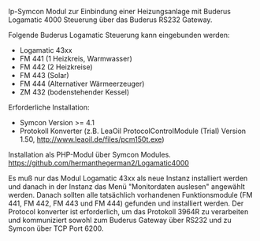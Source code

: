 Ip-Symcon Modul zur Einbindung einer
Heizungsanlage mit Buderus Logamatic 4000 Steuerung über das Buderus RS232 Gateway.

Folgende Buderus Logamatic Steuerung kann eingebunden werden:
- Logamatic 43xx
- FM 441 (1 Heizkreis, Warmwasser)
- FM 442 (2 Heizkreise)
- FM 443 (Solar)
- FM 444 (Alternativer Wärmeerzeuger)
- ZM 432 (bodenstehender Kessel)

Erforderliche Installation:

- Symcon Version >= 4.1
- Protokoll Konverter (z.B. LeaOil ProtocolControlModule (Trial) Version 1.50, http://www.leaoil.de/files/pcm150t.exe)

Installation als PHP-Modul über Symcon Modules.
https://github.com/hermanthegerman2/Logamatic4000

Es muß nur das Modul Logamatic 43xx als neue Instanz installiert werden und danach in der Instanz das Menü "Monitordaten auslesen" angewählt werden. Danach sollten alle tatsächlich vorhandenen Funktionsmodule (FM 441, FM 442, FM 443 und FM 444) gefunden und installiert werden. Der Protocol konverter ist erforderlich, um das Protokoll 3964R zu verarbeiten und kommuniziert sowohl zum Buderus Gateway über RS232 und zu Symcon über TCP Port 6200.


